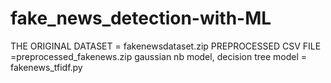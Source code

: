 # fake_news_detection-with-ML
THE ORIGINAL DATASET = fakenewsdataset.zip
PREPROCESSED CSV FILE =preprocessed_fakenews.zip 
gaussian nb model, decision tree model = fakenews_tfidf.py 
